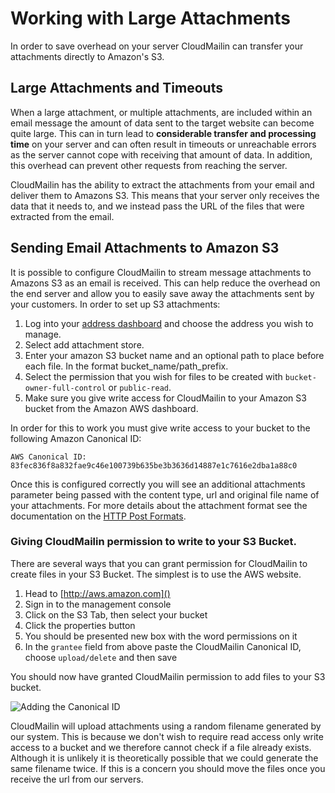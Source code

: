# Working with Large Attachments

In order to save overhead on your server CloudMailin can transfer your attachments directly to Amazon's S3.

## Large Attachments and Timeouts

When a large attachment, or multiple attachments, are included within an email message the amount of data sent to the target website can become quite large. This can in turn lead to **considerable transfer and processing time** on your server and can often result in timeouts or unreachable errors as the server cannot cope with receiving that amount of data. In addition, this overhead can prevent other requests from reaching the server.

CloudMailin has the ability to extract the attachments from your email and deliver them to Amazons S3. This means that your server only receives the data that it needs to, and we instead pass the URL of the files that were extracted from the email.

## Sending Email Attachments to Amazon S3

It is possible to configure CloudMailin to stream message attachments to Amazons S3 as an email is received.
This can help reduce the overhead on the end server and allow you to easily save away the attachments sent by your customers. In order to set up S3 attachments:

  1. Log into your [address dashboard](http://cloudmailin.com/addresses) and choose the address you wish to manage.
  2. Select add attachment store.
  3. Enter your amazon S3 bucket name and an optional path to place before each file. In the format bucket_name/path_prefix.
  4. Select the permission that you wish for files to be created with `bucket-owner-full-control` or `public-read`.
  5. Make sure you give write access for CloudMailin to your Amazon S3 bucket from the Amazon AWS dashboard.

In order for this to work you must give write access to your bucket to the following Amazon Canonical ID:

    AWS Canonical ID: 83fec836f8a832fae9c46e100739b635be3b3636d14887e1c7616e2dba1a88c0

Once this is configured correctly you will see an additional attachments parameter being passed with the content type, url and original file name of your attachments. For more details about the attachment format see the documentation on the [HTTP Post Formats](/http_post_formats/).

### Giving CloudMailin permission to write to your S3 Bucket.

There are several ways that you can grant permission for CloudMailin to create files in your S3 Bucket. The simplest is to use the AWS website.

  1. Head to [http://aws.amazon.com]()
  2. Sign in to the management console
  3. Click on the S3 Tab, then select your bucket
  4. Click the properties button
  5. You should be presented new box with the word permissions on it
  6. In the `grantee` field from above paste the CloudMailin Canonical ID, choose `upload/delete` and then save

You should now have granted CloudMailin permission to add files to your S3 bucket.

![Adding the Canonical ID](/assets/images/canonical_id.png)

CloudMailin will upload attachments using a random filename generated by our system. This is because we don't wish to require read access only write access to a bucket and we therefore cannot check if a file already exists. Although it is unlikely it is theoretically possible that we could generate the same filename twice. If this is a concern you should move the files once you receive the url from our servers.